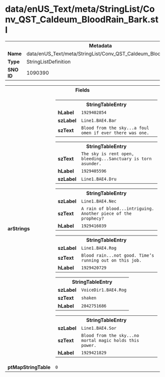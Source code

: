 <h1>data/enUS_Text/meta/StringList/Conv_QST_Caldeum_BloodRain_Bark.stl</h1><table><tr><th colspan="100%">Metadata</th></tr><tr><td><b>Name</b></td><td>data/enUS_Text/meta/StringList/Conv_QST_Caldeum_BloodRain_Bark.stl</td></tr><tr><td><b>Type</b></td><td>StringListDefinition</td></tr><tr><td><b>SNO ID</b></td><td>1090390</td></tr></table>

<table><tr><th colspan="100%">Fields</th></tr><tr><td><b>arStrings</b></td><td><table><tr><th colspan="100%">StringTableEntry</th></tr><tr><td><b>hLabel</b></td><td><code>1929402854</code></td></tr><tr><td><b>szLabel</b></td><td><code>Line1.BAE4.Bar</code></td></tr><tr><td><b>szText</b></td><td><code>Blood from the sky...a foul omen if ever there was one.</code></td></tr></table>


<table><tr><th colspan="100%">StringTableEntry</th></tr><tr><td><b>szText</b></td><td><code>The sky is rent open, bleeding...Sanctuary is torn asunder.</code></td></tr><tr><td><b>hLabel</b></td><td><code>1929405596</code></td></tr><tr><td><b>szLabel</b></td><td><code>Line1.BAE4.Dru</code></td></tr></table>


<table><tr><th colspan="100%">StringTableEntry</th></tr><tr><td><b>szLabel</b></td><td><code>Line1.BAE4.Nec</code></td></tr><tr><td><b>szText</b></td><td><code>A rain of blood...intriguing. Another piece of the prophecy?</code></td></tr><tr><td><b>hLabel</b></td><td><code>1929416039</code></td></tr></table>


<table><tr><th colspan="100%">StringTableEntry</th></tr><tr><td><b>szLabel</b></td><td><code>Line1.BAE4.Rog</code></td></tr><tr><td><b>szText</b></td><td><code>Blood rain...not good. Time’s running out on this job.</code></td></tr><tr><td><b>hLabel</b></td><td><code>1929420729</code></td></tr></table>


<table><tr><th colspan="100%">StringTableEntry</th></tr><tr><td><b>szLabel</b></td><td><code>VoiceDir1.BAE4.Rog</code></td></tr><tr><td><b>szText</b></td><td><code>shaken</code></td></tr><tr><td><b>hLabel</b></td><td><code>2842751686</code></td></tr></table>


<table><tr><th colspan="100%">StringTableEntry</th></tr><tr><td><b>szLabel</b></td><td><code>Line1.BAE4.Sor</code></td></tr><tr><td><b>szText</b></td><td><code>Blood from the sky...no mortal magic holds this power.</code></td></tr><tr><td><b>hLabel</b></td><td><code>1929421829</code></td></tr></table>


</td></tr><tr><td><b>ptMapStringTable</b></td><td><code>0</code></td></tr></table>


